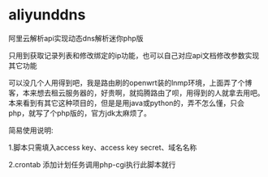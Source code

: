 # aliyunddns
阿里云解析api实现动态dns解析迷你php版

只用到获取记录列表和修改绑定的ip功能，也可以自己对应api文档修改参数实现其它功能

  可以没几个人用得到吧，我是路由刷的openwrt装的lnmp环境，上面弄了个博客，本来想去租云服务器的，好贵啊，就捣腾路由了呗，用得到的人就拿去用吧。本来看到有其它这种项目的，但是是用java或python的，弄不怎么懂，只会php，就写了个php版的，官方jdk太麻烦了。
  
简易使用说明:

1.脚本只需填入access key、access key secret、域名名称

2.crontab 添加计划任务调用php-cgi执行此脚本就行


  
